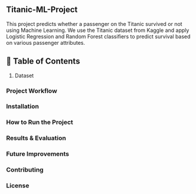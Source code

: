 ## Titanic-ML-Project
This project predicts whether a passenger on the Titanic survived or not using Machine Learning. We use the Titanic dataset from Kaggle and apply Logistic Regression and Random Forest classifiers to predict survival based on various passenger attributes.

## 📂 Table of Contents
1. Dataset
### Project Workflow
### Installation
### How to Run the Project
### Results & Evaluation
### Future Improvements
### Contributing
### License
